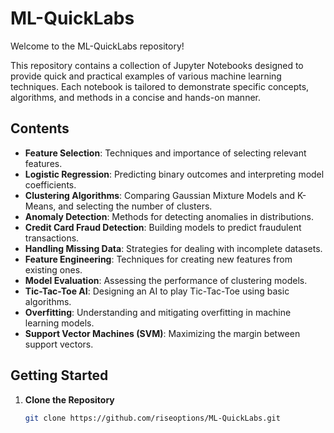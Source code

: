 # ML-QuickLabs

Welcome to the ML-QuickLabs repository!

This repository contains a collection of Jupyter Notebooks designed to provide quick and practical examples of various machine learning techniques. Each notebook is tailored to demonstrate specific concepts, algorithms, and methods in a concise and hands-on manner.

## Contents

- **Feature Selection**: Techniques and importance of selecting relevant features.
- **Logistic Regression**: Predicting binary outcomes and interpreting model coefficients.
- **Clustering Algorithms**: Comparing Gaussian Mixture Models and K-Means, and selecting the number of clusters.
- **Anomaly Detection**: Methods for detecting anomalies in distributions.
- **Credit Card Fraud Detection**: Building models to predict fraudulent transactions.
- **Handling Missing Data**: Strategies for dealing with incomplete datasets.
- **Feature Engineering**: Techniques for creating new features from existing ones.
- **Model Evaluation**: Assessing the performance of clustering models.
- **Tic-Tac-Toe AI**: Designing an AI to play Tic-Tac-Toe using basic algorithms.
- **Overfitting**: Understanding and mitigating overfitting in machine learning models.
- **Support Vector Machines (SVM)**: Maximizing the margin between support vectors.

## Getting Started

1. **Clone the Repository**
   ```bash
   git clone https://github.com/riseoptions/ML-QuickLabs.git
